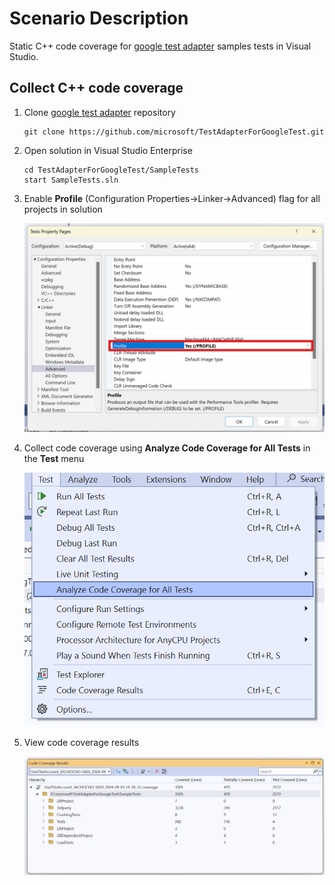 # Scenario Description

Static C++ code coverage for [google test adapter](https://github.com/microsoft/TestAdapterForGoogleTest) samples tests in Visual Studio.

## Collect C++ code coverage

1. Clone [google test adapter](https://github.com/microsoft/TestAdapterForGoogleTest) repository

    ```shell
    git clone https://github.com/microsoft/TestAdapterForGoogleTest.git
    ```

2. Open solution in Visual Studio Enterprise

    ```shell
    cd TestAdapterForGoogleTest/SampleTests
    start SampleTests.sln
    ```

3. Enable **Profile** (Configuration Properties->Linker->Advanced) flag for all projects in solution

    ![alt text](profile_flag.png "Profile linker flag.")

4. Collect code coverage using **Analyze Code Coverage for All Tests** in the **Test** menu

    ![alt text](analyze.png "Test menu with Analyze Code Coverage for All Tests command.")

5. View code coverage results

    ![alt text](results.png "Code coverage results.")